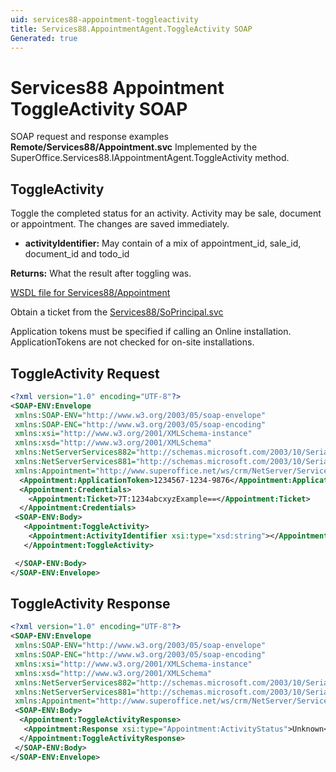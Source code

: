 ```yaml
---
uid: services88-appointment-toggleactivity
title: Services88.AppointmentAgent.ToggleActivity SOAP
Generated: true
---
```


# Services88 Appointment ToggleActivity SOAP

SOAP request and response examples **Remote/Services88/Appointment.svc**
Implemented by the <see cref="M:SuperOffice.Services88.IAppointmentAgent.ToggleActivity">SuperOffice.Services88.IAppointmentAgent.ToggleActivity</see> method.

## ToggleActivity

Toggle the completed status for an activity. Activity may be sale, document or appointment. The changes are saved immediately.

* **activityIdentifier:** May contain of a mix of appointment\_id, sale\_id, document\_id and todo\_id

**Returns:** What the result after toggling was.


[WSDL file for Services88/Appointment](../Services88-Appointment.md)

Obtain a ticket from the [Services88/SoPrincipal.svc](../SoPrincipal/index.md)

Application tokens must be specified if calling an Online installation. ApplicationTokens are not checked for on-site installations.

## ToggleActivity Request

```xml
<?xml version="1.0" encoding="UTF-8"?>
<SOAP-ENV:Envelope
 xmlns:SOAP-ENV="http://www.w3.org/2003/05/soap-envelope"
 xmlns:SOAP-ENC="http://www.w3.org/2003/05/soap-encoding"
 xmlns:xsi="http://www.w3.org/2001/XMLSchema-instance"
 xmlns:xsd="http://www.w3.org/2001/XMLSchema"
 xmlns:NetServerServices882="http://schemas.microsoft.com/2003/10/Serialization/Arrays"
 xmlns:NetServerServices881="http://schemas.microsoft.com/2003/10/Serialization/"
 xmlns:Appointment="http://www.superoffice.net/ws/crm/NetServer/Services88">
  <Appointment:ApplicationToken>1234567-1234-9876</Appointment:ApplicationToken>
  <Appointment:Credentials>
    <Appointment:Ticket>7T:1234abcxyzExample==</Appointment:Ticket>
  </Appointment:Credentials>
 <SOAP-ENV:Body>
   <Appointment:ToggleActivity>
    <Appointment:ActivityIdentifier xsi:type="xsd:string"></Appointment:ActivityIdentifier>
   </Appointment:ToggleActivity>

 </SOAP-ENV:Body>
</SOAP-ENV:Envelope>

```


## ToggleActivity Response

```xml
<?xml version="1.0" encoding="UTF-8"?>
<SOAP-ENV:Envelope
 xmlns:SOAP-ENV="http://www.w3.org/2003/05/soap-envelope"
 xmlns:SOAP-ENC="http://www.w3.org/2003/05/soap-encoding"
 xmlns:xsi="http://www.w3.org/2001/XMLSchema-instance"
 xmlns:xsd="http://www.w3.org/2001/XMLSchema"
 xmlns:NetServerServices882="http://schemas.microsoft.com/2003/10/Serialization/Arrays"
 xmlns:NetServerServices881="http://schemas.microsoft.com/2003/10/Serialization/"
 xmlns:Appointment="http://www.superoffice.net/ws/crm/NetServer/Services88">
 <SOAP-ENV:Body>
  <Appointment:ToggleActivityResponse>
   <Appointment:Response xsi:type="Appointment:ActivityStatus">Unknown</Appointment:Response>
  </Appointment:ToggleActivityResponse>
 </SOAP-ENV:Body>
</SOAP-ENV:Envelope>

```


